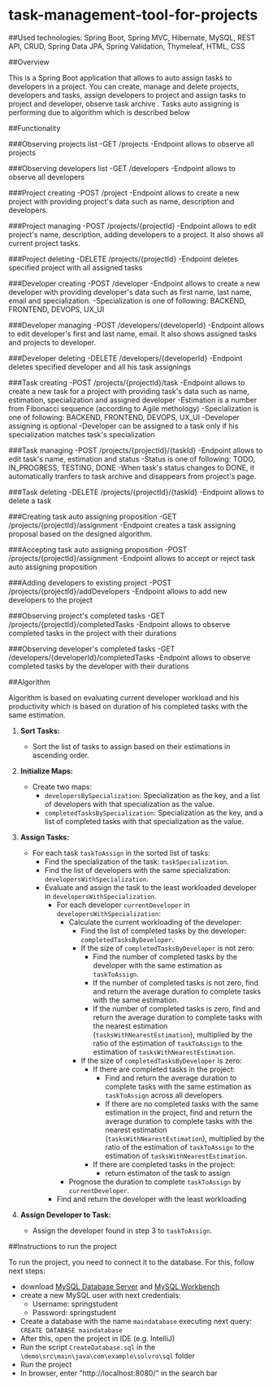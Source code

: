 # task-management-tool-for-projects

##Used technologies:
Spring Boot, Spring MVC, Hibernate, MySQL, REST API, CRUD, Spring Data JPA, Spring Validation, Thymeleaf, HTML, CSS

##Overview

This is a Spring Boot application that allows to auto assign tasks to developers in a project. You can create, manage and delete projects, developers and tasks, assign developers to project
and assign tasks to project and developer, observe task archive . Tasks auto assigning is performing due to algorithm which is described below

##Functionality

###Observing projects list
-GET /projects
-Endpoint allows to observe all projects

###Observing developers list
-GET /developers
-Endpoint allows to observe all developers

###Project creating
-POST /project
-Endpoint allows to create a new project with providing project's data such as name, description and developers.

###Project managing
-POST /projects/{projectId}
-Endpoint allows to edit project's name, description, adding developers to a project. It also shows all current project tasks.

###Project deleting
-DELETE /projects/{projectId}
-Endpoint deletes specified project with all assigned tasks

###Developer creating
-POST /developer
-Endpoint allows to create a new developer with providing developer's data such as first name, last name, email and specialization.
-Specialization is one of following: BACKEND, FRONTEND, DEVOPS, UX_UI

###Developer managing
-POST /developers/{developerId}
-Endpoint allows to edit developer's first and last name, email. It also shows assigned tasks and projects to developer.

###Developer deleting
-DELETE /developers/{developerId}
-Endpoint deletes specified developer and all his task assignings

###Task creating
-POST /projects/{projectId}/task
-Endpoint allows to create a new task for a project with providing task's data such as name, estimation, specialization and assigned developer
-Estimation is a number from Fibonacci sequence (according to Agile methology)
-Specialization is one of following: BACKEND, FRONTEND, DEVOPS, UX_UI
-Developer assigning is optional
-Developer can be assigned to a task only if his specialization matches task's specialization

###Task managing
-POST /projects/{projectId}/{taskId}
-Endpoint allows to edit task's name, estimation and status
-Status is one of following: TODO, IN_PROGRESS, TESTING, DONE
-When task's status changes to DONE, it automatically tranfers to task archive and disappears from project's page.

###Task deleting
-DELETE /projects/{projectId}/{taskId}
-Endpoint allows to delete a task

###Creating task auto assigning proposition
-GET /projects/{projectId}/assignment
-Endpoint creates a task assigning proposal based on the designed algorithm.

###Accepting task auto assigning proposition
-POST /projects/{projectId}/assignment
-Endpoint allows to accept or reject task auto assigning proposition

###Adding developers to existing project
-POST /projects/{projectId}/addDevelopers
-Endpoint allows to add new developers to the project

###Observing project's completed tasks
-GET /projects/{projectId}/completedTasks
-Endpoint allows to observe completed tasks in the project with their durations

###Observing developer's completed tasks
-GET /developers/{developerId}/completedTasks
-Endpoint allows to observe completed tasks by the developer with their durations

##Algorithm

Algorithm is based on evaluating current developer workload and his productivity which is based on duration of his completed tasks with the same estimation.

1. **Sort Tasks:**
   - Sort the list of tasks to assign based on their estimations in ascending order.

2. **Initialize Maps:**
   - Create two maps:
      - `developersBySpecialization`: Specialization as the key, and a list of developers with that specialization as the value.
      - `completedTasksBySpecialization`: Specialization as the key, and a list of completed tasks with that specialization as the value.

3. **Assign Tasks:**
   - For each task `taskToAssign` in the sorted list of tasks:
      - Find the specialization of the task: `taskSpecialization`.
      - Find the list of developers with the same specialization: `developersWithSpecialization`.
      - Evaluate and assign the task to the least workloaded developer in `developersWithSpecialization`.
         - For each developer `currentDeveloper` in `developersWithSpecialization`:
            - Calculate the current workloading of the developer:
               - Find the list of completed tasks by the developer: `completedTasksByDeveloper`.
               - If the size of `completedTasksByDeveloper` is not zero:
                  - Find the number of completed tasks by the developer with the same estimation as `taskToAssign`.
                  - If the number of completed tasks is not zero, find and return the average duration to complete tasks with the same estimation.
                  - If the number of completed tasks is zero, find and return the average duration to complete tasks with the nearest estimation (`tasksWithNearestEstimation`), multiplied by the ratio of the estimation of `taskToAssign` to the estimation of `tasksWithNearestEstimation`.
               - If the size of `completedTasksByDeveloper` is zero:
                  - If there are completed tasks in the project:
                    - Find and return the average duration to complete tasks with the same estimation as `taskToAssign` across all developers.
                    - If there are no completed tasks with the same estimation in the project, find and return the average duration to complete tasks with the nearest estimation (`tasksWithNearestEstimation`), multiplied by the ratio of the estimation of `taskToAssign` to the estimation of `tasksWithNearestEstimation`.
                  - If there are completed tasks in the project:
                    - return estimaton of the task to assign
            - Prognose the duration to complete `taskToAssign` by `currentDeveloper`.
         - Find and return the developer with the least workloading

4. **Assign Developer to Task:**
   - Assign the developer found in step 3 to `taskToAssign`.
  


##Instructions to run the project

To run the project, you need to connect it to the database. For this, follow next steps:
- download [MySQL Database Server](https://dev.mysql.com/downloads/mysql/) and [MySQL Workbench](https://www.mysql.com/products/workbench/)
- create a new MySQL user with next credentials:
  - Username: springstudent
  - Password: springstudent
- Create a database with the name `maindatabase` executing next query: `CREATE DATABASE maindatabase`
- After this, open the project in IDE (e.g. IntelliJ)
- Run the script `CreateDatabase.sql` in the `\demo\src\main\java\com\example\solvro\sql` folder
- Run the project
- In browser, enter "http://localhost:8080/" in the search bar

